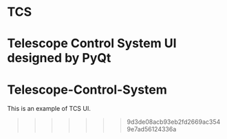 # TCS
Telescope Control System UI designed by PyQt
=======
# Telescope-Control-System
This is an example of TCS UI.
>>>>>>> 9d3de08acb93eb2fd2669ac3549e7ad56124336a
